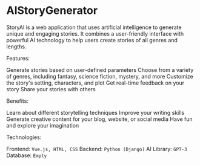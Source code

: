 # AIStoryGenerator

StoryAI is a web application that uses artificial intelligence to generate unique and engaging stories. It combines a user-friendly interface with powerful AI technology to help users create stories of all genres and lengths.

Features:

Generate stories based on user-defined parameters
Choose from a variety of genres, including fantasy, science fiction, mystery, and more
Customize the story's setting, characters, and plot
Get real-time feedback on your story
Share your stories with others

Benefits:

Learn about different storytelling techniques
Improve your writing skills
Generate creative content for your blog, website, or social media
Have fun and explore your imagination

Technologies:

Frontend: `Vue.js, HTML, CSS`
Backend: `Python (Django)`
AI Library: `GPT-3`
Database: `Empty`
